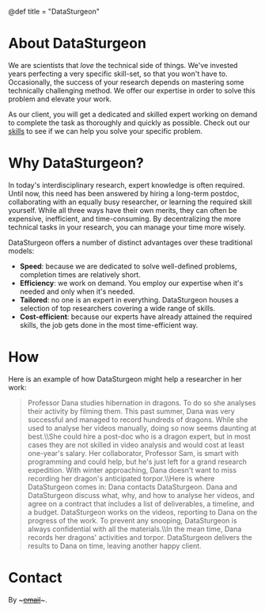 @def title = "DataSturgeon"

# About DataSturgeon

We are scientists that _love_ the technical side of things. We've invested years perfecting a very specific skill-set, so that you won't have to. Occasionally, the success of your research depends on mastering some technically challenging method. We offer our expertise in order to solve this problem and elevate your work. 

As our client, you will get a dedicated and skilled expert working on demand to complete the task as thoroughly and quickly as possible. Check out our [skills](skills) to see if we can help you solve your specific problem.  


# Why DataSturgeon?

In today's interdisciplinary research, expert knowledge is often required. Until now, this need has been answered by hiring a long-term postdoc, collaborating with an equally busy researcher, or learning the required skill yourself. While all three ways have their own merits, they can often be expensive, inefficient, and time-consuming. By decentralizing the more technical tasks in your research, you can manage your time more wisely.  

DataSturgeon offers a number of distinct advantages over these traditional models:

* **Speed**: because we are dedicated to solve well-defined problems, completion times are relatively short.
* **Efficiency**: we work on demand. You employ our expertise when it's needed and only when it's needed.
* **Tailored**: no one is an expert in everything. DataSturgeon houses a selection of top researchers covering a wide range of skills.
* **Cost-efficient**: because our experts have already attained the required skills, the job gets done in the most time-efficient way.

# How

Here is an example of how DataSturgeon might help a researcher in her work:

> Professor Dana studies hibernation in dragons. To do so she analyses their activity by filming them. This past summer, Dana was very successful and managed to record hundreds of dragons. While she used to analyse her videos manually, doing so now seems daunting at best.\\\\She could hire a post-doc who is a dragon expert, but in most cases they are not skilled in video analysis and would cost at least one-year's salary. Her collaborator, Professor Sam, is smart with programming and could help, but he's just left for a grand research expedition. With winter approaching, Dana doesn't want to miss recording her dragon's anticipated torpor.\\\\Here is where DataSturgeon comes in: Dana contacts DataSturgeon. Dana and DataSturgeon discuss what, why, and how to analyse her videos, and agree on a contract that includes a list of deliverables, a timeline, and a budget. DataSturgeon works on the videos, reporting to Dana on the progress of the work. To prevent any snooping, DataSturgeon is always confidential with all the materials.\\\\In the mean time, Dana records her dragons' activities and torpor. DataSturgeon delivers the results to Dana on time, leaving another happy client.

# Contact

By ~~~<a href="mailto:datasturgeon@gmail.com">email</a>~~~.
